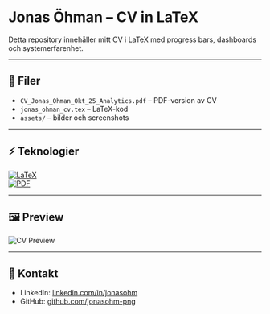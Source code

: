 # Jonas Öhman – CV in LaTeX

Detta repository innehåller mitt CV i LaTeX med progress bars, dashboards och systemerfarenhet.

---

## 📄 Filer
- `CV_Jonas_Ohman_Okt_25_Analytics.pdf` – PDF-version av CV  
- `jonas_ohman_cv.tex` – LaTeX-kod  
- `assets/` – bilder och screenshots

---

## ⚡ Teknologier
[![LaTeX](https://img.shields.io/badge/LaTeX-TikZ-blue)](https://www.latex-project.org/)  
[![PDF](https://img.shields.io/badge/PDF-Download-green)](https://raw.githubusercontent.com/jonasohm-png/cv/main/cv_jonas/CV_Jonas_Ohman_Okt_25_Analytics.pdf)

---

## 🖼️ Preview
![CV Preview](assets/powerbi_screenshot.png)

---

## 🔗 Kontakt
- LinkedIn: [linkedin.com/in/jonasohm](https://linkedin.com/in/jonasohm)  
- GitHub: [github.com/jonasohm-png](https://github.com/jonasohm-png)
